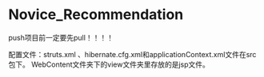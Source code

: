 # Novice_Recommendation

push项目前一定要先pull！！！！


配置文件：struts.xml 、hibernate.cfg.xml和applicationContext.xml文件在src包下。
WebContent文件夹下的view文件夹里存放的是jsp文件。

